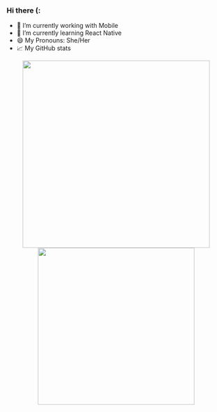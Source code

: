 ### Hi there (:


- 🔭 I’m currently working with Mobile
- 🌱 I’m currently learning React Native
- 😄 My Pronouns: She/Her
- 📈 My GitHub stats


<div align="center">
  <a href="http://github.com/missetubal">
  <img width="430px" src="https://github-readme-stats.vercel.app/api?username=missetubal&show_icons=true&theme=dark"/>
  <img width="360px" src="https://github-readme-stats.vercel.app/api/top-langs/?username=missetubal&layout=compact&theme=dark"/>
</div>
  
  
